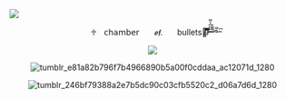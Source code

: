   ![](https://64.media.tumblr.com/7b8a56db0be7839b5c0f5b1e356d3f15/252135c8db807be4-0c/s1280x1920/26178f8442297218ae2fbbbf3969020485b15b51.pnj) 
      <p align="center">  ㅤ♱ㅤ𝖼𝗁𝖺𝗆𝖻𝖾𝗋ㅤㅤ*𝖔𝖋*.ㅤㅤbulletsㅤ̸ׁ̇̎/̸̄̿̅̎̎̅͆ ͆͆͆͆̔̿͞ ͆̅̿̄͞ ̿ ̄̇̿̚ ̎ ̎͆ </p>  <p align="center"> ![](https://komarev.com/ghpvc/?username=b00thill&color=971212&label=🚬) </p>  <p align="center"> ![tumblr_e81a82b796f7b4966890b5a00f0cddaa_ac12071d_1280](https://github.com/user-attachments/assets/fb762879-27e7-476d-9427-255671a7725f)  <p>  <p align="center" >![tumblr_246bf79388a2e7b5dc90c03cfb5520c2_d06a7d6d_1280](https://64.media.tumblr.com/62666206697ae4c05b4b83e8c3766953/252135c8db807be4-4f/s1280x1920/8ac29d30f6772786a676e0e8057cb7fb95981b65.pnj) </p>
